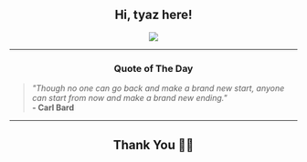 <h2 align="center"> Hi, tyaz here!</h2>

<p align="center">
<a href="https://github.com/tyazx" alt="github streak"><img src="https://dvst-streak.herokuapp.com/?user=tyazx&theme=tokyonight&fire=DD472C"></a>
</p>

<hr>
<h3 align="center">Quote of The Day</h3>
<p align="center">
<blockquote>
<i>"Though no one can go back and make a brand new start, anyone can start from now and make a brand new ending."</i>
<br>
<b>- Carl Bard</b>
</blockquote>
</p>


<hr>
<h2 align="center">Thank You 🙏🏼</h2>
